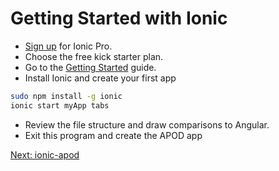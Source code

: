 # Getting Started with Ionic

* [Sign up](https://dashboard.ionicjs.com/signup) for Ionic Pro.
* Choose the free kick starter plan.
* Go to the [Getting Started](https://ionicframework.com/getting-started) guide.
* Install Ionic and create your first app

```sh
sudo npm install -g ionic
ionic start myApp tabs
```

* Review the file structure and draw comparisons to Angular.
* Exit this program and create the APOD app

[Next: ionic-apod](02-IonicApod/README.md)
